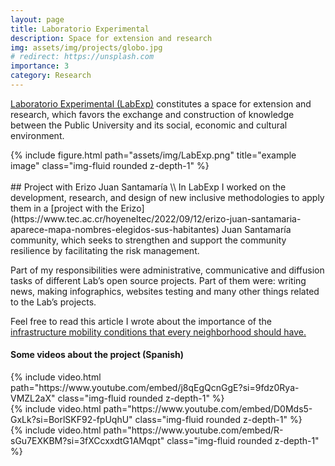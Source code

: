 ```yaml
---
layout: page
title: Laboratorio Experimental
description: Space for extension and research
img: assets/img/projects/globo.jpg
# redirect: https://unsplash.com
importance: 3
category: Research
---
```



[Laboratorio Experimental (LabExp)](https://www.tec.ac.cr/grupo-investigacion/laboratorio-experimental) constitutes a space for extension and research, which favors the exchange and construction of knowledge between the Public University and its social, economic and cultural environment.

<div class="row">
    <div class="col-sm-8 mt-3 mt-md-0" style="margin:auto">
        {% include figure.html path="assets/img/LabExp.png" title="example image" class="img-fluid rounded z-depth-1" %}
    </div>
</div>

<br>
## Project with Erizo Juan Santamaría 
\\
In LabExp I worked on the development, research, and design of new inclusive methodologies to apply them in a [project with the Erizo](https://www.tec.ac.cr/hoyeneltec/2022/09/12/erizo-juan-santamaria-aparece-mapa-nombres-elegidos-sus-habitantes) Juan Santamaría community, which seeks to strengthen and support the community resilience by facilitating the risk management. 

Part of my responsibilities were administrative, communicative and diffusion tasks of different Lab’s open source projects. Part of them were: writing news, making infographics, websites testing and many other things related to the Lab’s projects.

Feel free to read this article I wrote about the importance of the [infrastructure mobility conditions that every neighborhood should have.](https://www.tec.ac.cr/noticias/cuales-deberian-ser-condiciones-infraestructura-movilidad-nuestros-barrios)

#### Some videos about the project (Spanish)
<div class="row mt-3">
    <div class="col-sm mt-3 mt-md-0">
        {% include video.html path="https://www.youtube.com/embed/j8qEgQcnGgE?si=9fdz0Rya-VMZL2aX" class="img-fluid rounded z-depth-1" %}
    </div>
    <div class="col-sm mt-3 mt-md-0">
        {% include video.html path="https://www.youtube.com/embed/D0Mds5-GxLk?si=BorlSKF92-fpUqhU" class="img-fluid rounded z-depth-1" %}
    </div>
    <div class="col-sm mt-3 mt-md-0">
        {% include video.html path="https://www.youtube.com/embed/R-sGu7EXKBM?si=3fXCcxxdtG1AMqpt" class="img-fluid rounded z-depth-1" %}
    </div>
</div>

